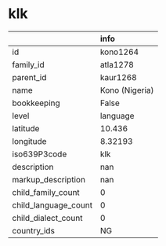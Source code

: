 # klk
|                      | info           |
|:---------------------|:---------------|
| id                   | kono1264       |
| family_id            | atla1278       |
| parent_id            | kaur1268       |
| name                 | Kono (Nigeria) |
| bookkeeping          | False          |
| level                | language       |
| latitude             | 10.436         |
| longitude            | 8.32193        |
| iso639P3code         | klk            |
| description          | nan            |
| markup_description   | nan            |
| child_family_count   | 0              |
| child_language_count | 0              |
| child_dialect_count  | 0              |
| country_ids          | NG             |